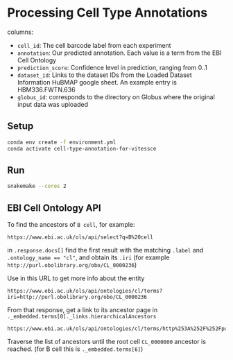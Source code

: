 # Processing Cell Type Annotations

columns:
- `cell_id`: The cell barcode label from each experiment
- `annotation`: Our predicted annotation. Each value is a term from the EBI Cell Ontology
- `prediction_score`: Confidence level in prediction, ranging from 0..1
- `dataset_id`: Links to the dataset IDs from the Loaded Dataset Information HuBMAP google sheet. An example entry is HBM336.FWTN.636
- `globus_id`: corresponds to the directory on Globus where the original input data was uploaded


## Setup

```sh
conda env create -f environment.yml
conda activate cell-type-annotation-for-vitessce
```

## Run

```sh
snakemake --cores 2
```

## EBI Cell Ontology API

To find the ancestors of `B cell`, for example:

```
https://www.ebi.ac.uk/ols/api/select?q=B%20cell
```

in `.response.docs[]` find the first result with the matching `.label` and `.ontology_name == "cl"`, and obtain its `.iri` (for example `http://purl.obolibrary.org/obo/CL_0000236`)

Use in this URL to get more info about the entity

```
https://www.ebi.ac.uk/ols/api/ontologies/cl/terms?iri=http://purl.obolibrary.org/obo/CL_0000236
```

From that response, get a link to its ancestor page in `._embedded.terms[0]._links.hierarchicalAncestors`

```
https://www.ebi.ac.uk/ols/api/ontologies/cl/terms/http%253A%252F%252Fpurl.obolibrary.org%252Fobo%252FCL_0000236/hierarchicalAncestors
```

Traverse the list of ancestors until the root cell `CL_0000000` ancestor is reached. (for B cell this is `._embedded.terms[6]`)